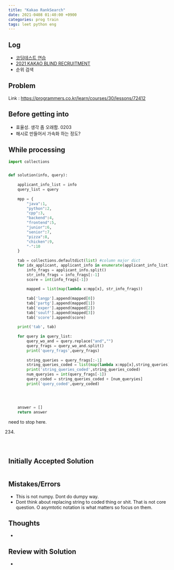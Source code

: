 ```yaml
---
title: "Kakao RankSearch"
date: 2021-0408 01:40:00 +0900
categories: prog train
tags: leet python eng
---
```

## Log

* [코딩테스트 연습](https://programmers.co.kr/learn/challenges)
* [2021 KAKAO BLIND RECRUITMENT](https://programmers.co.kr/learn/challenges)
* 순위 검색



## Problem

Link : https://programmers.co.kr/learn/courses/30/lessons/72412





## Before getting into

* 효율성. 생각 좀 오래함. 0203
* 해시로 만들어서 가속화 하는 정도?



## While processing

``` python
import collections


def solution(info, query):
    
    applicant_info_list = info
    query_list = query
    
    mpp = {
        "java":1,
        "python":2,
        "cpp":3,
        "backend":4,
        "frontend":5,
        "junior":6,
        "senior":7,
        "pizza":8,
        "chicken":9,
        "-":10
    }
    
    tab = collections.defaultdict(list) #column major dict
    for idx_applicant, applicant_info in enumerate(applicant_info_list):
        info_frags = applicant_info.split()
        str_info_frags = info_frags[:-1]
        score = int(info_frags[-1])
        
        mapped = list(map(lambda x:mpp[x], str_info_frags))
        
        tab['langp'].append(mapped[0])
        tab['partg'].append(mapped[1])
        tab['exper'].append(mapped[2])
        tab['soulf'].append(mapped[3])
        tab['score'].append(score)
        
    print('tab', tab)
    
    for query in query_list:
        query_wo_and = query.replace("and","")
        query_frags = query_wo_and.split()
        print('query_frags',query_frags)
        
        string_queries = query_frags[:-1]
        string_queries_coded = list(map(lambda x:mpp[x],string_queries))
        print('string_queries_coded',string_queries_coded)
        num_queryies = int(query_frags[-1])
        query_coded = string_queries_coded + [num_queryies]
        print('query_coded',query_coded)
    
    
    
    
    answer = []
    return answer
```

need to stop here.

0234.









``` python

```





``` python

```



``` python

```





## Initially Accepted Solution

``` python

```



## Mistakes/Errors

* This is not numpy. Dont do dumpy way.
* Dont think about replacing string to coded thing or shit. That is not core question. O asymtotic notation is what matters so focus on them.



## Thoughts

* 



## Review with Solution

* 